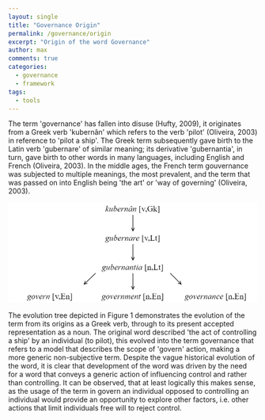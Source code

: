 ```yaml
---
layout: single
title: "Governance Origin"
permalink: /governance/origin
excerpt: "Origin of the word Governance"
author: max
comments: true
categories:
  - governance
  - framework
tags:
  - tools
---
```


The term 'governance' has fallen into disuse (Hufty, 2009), it originates from a Greek verb 'kubernân' which refers to the verb 'pilot' (Oliveira, 2003) in reference to 'pilot a ship'. The Greek term subsequently gave birth to the Latin verb 'gubernare' of similar meaning; its derivative 'gubernantia', in turn, gave birth to other words in many languages, including English and French (Oliveira, 2003). In the middle ages, the French term gouvernance was subjected to multiple meanings, the most prevalent, and the term that was passed on into English being 'the art' or 'way of governing' (Oliveira, 2003).

![word-governance-origin](/assets/governance/word-governance-origin.png "Governance Origin")

The evolution tree depicted in Figure 1 demonstrates the evolution of the term from its origins as a Greek verb, through to its present accepted representation as a noun. The original word described 'the act of controlling a ship' by an individual (to pilot), this evolved into the term governance that refers to a model that describes the scope of 'govern' action, making a more generic non-subjective term. Despite the vague historical evolution of the word, it is clear that development of the word was driven by the need for a word that conveys a generic action of influencing control and rather than controlling. It can be observed, that at least logically this makes sense, as the usage of the term in govern an individual opposed to controlling an individual would provide an opportunity to explore other factors, i.e. other actions that limit individuals free will to reject control.
